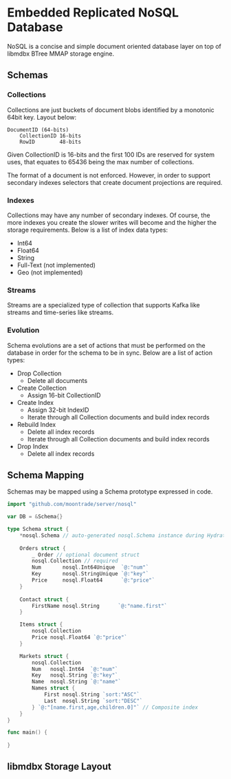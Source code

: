 # Embedded Replicated NoSQL Database

NoSQL is a concise and simple document oriented database layer on top of libmdbx BTree MMAP storage engine.

## Schemas

### Collections

Collections are just buckets of document blobs identified by a monotonic 64bit key. Layout below:

```
DocumentID (64-bits)
    CollectionID 16-bits
    RowID        48-bits
```

Given CollectionID is 16-bits and the first 100 IDs are reserved for system uses, that equates to 65436 being the max number of collections.

The format of a document is not enforced. However, in order to support secondary indexes selectors that create document projections are required.

### Indexes

Collections may have any number of secondary indexes. Of course, the more indexes you create the slower writes will become and the higher the storage requirements. Below is a list of index data types:

- Int64
- Float64
- String
- Full-Text (not implemented)
- Geo (not implemented)

### Streams

Streams are a specialized type of collection that supports Kafka like streams and time-series like streams.


### Evolution

Schema evolutions are a set of actions that must be performed on the database in order for the schema to be in sync. Below are a list of action types:

- Drop Collection
  - Delete all documents
- Create Collection
  - Assign 16-bit CollectionID
- Create Index
  - Assign 32-bit IndexID
  - Iterate through all Collection documents and build index records
- Rebuild Index
  - Delete all index records
  - Iterate through all Collection documents and build index records
- Drop Index
  - Delete all index records



## Schema Mapping

Schemas may be mapped using a Schema prototype expressed in code.

```go
import "github.com/moontrade/server/nosql"

var DB = &Schema{}

type Schema struct {
	*nosql.Schema // auto-generated nosql.Schema instance during Hydrate
	
	Orders struct {
		_ Order // optional document struct
		nosql.Collection // required
		Num       nosql.Int64Unique  `@:"num"`
		Key       nosql.StringUnique `@:"key"`
		Price     nosql.Float64      `@:"price"`
	}
	
	Contact struct {
		FirstName nosql.String      `@:"name.first"`
	}

	Items struct {
		nosql.Collection
		Price nosql.Float64 `@:"price"`
	}

	Markets struct {
		nosql.Collection
		Num   nosql.Int64  `@:"num"`
		Key   nosql.String `@:"key"`
		Name  nosql.String `@:"name"`
		Names struct {
			First nosql.String `sort:"ASC"`
			Last  nosql.String `sort:"DESC"`
		} `@:"[name.first,age,children.0]"` // Composite index
	}
}

func main() {
	
}
```


## libmdbx Storage Layout


